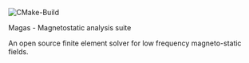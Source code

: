 ![CMake-Build](https://github.com/gsegon/solver/actions/workflows/cmake.yml/badge.svg?event=push)

Magas - Magnetostatic analysis suite

An open source finite element solver for low frequency magneto-static fields.
